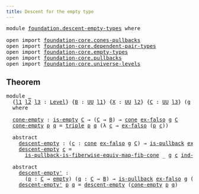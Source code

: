 ```yaml
---
title: Descent for the empty type
---
```


<pre class="Agda"><a id="52" class="Keyword">module</a> <a id="59" href="foundation.descent-empty-types.html" class="Module">foundation.descent-empty-types</a> <a id="90" class="Keyword">where</a>

<a id="97" class="Keyword">open</a> <a id="102" class="Keyword">import</a> <a id="109" href="foundation-core.cones-pullbacks.html" class="Module">foundation-core.cones-pullbacks</a>
<a id="141" class="Keyword">open</a> <a id="146" class="Keyword">import</a> <a id="153" href="foundation-core.dependent-pair-types.html" class="Module">foundation-core.dependent-pair-types</a>
<a id="190" class="Keyword">open</a> <a id="195" class="Keyword">import</a> <a id="202" href="foundation-core.empty-types.html" class="Module">foundation-core.empty-types</a>
<a id="230" class="Keyword">open</a> <a id="235" class="Keyword">import</a> <a id="242" href="foundation-core.pullbacks.html" class="Module">foundation-core.pullbacks</a>
<a id="268" class="Keyword">open</a> <a id="273" class="Keyword">import</a> <a id="280" href="foundation-core.universe-levels.html" class="Module">foundation-core.universe-levels</a>
</pre>
## Theorem

<pre class="Agda"><a id="337" class="Keyword">module</a> <a id="344" href="foundation.descent-empty-types.html#344" class="Module">_</a>
  <a id="348" class="Symbol">{</a><a id="349" href="foundation.descent-empty-types.html#349" class="Bound">l1</a> <a id="352" href="foundation.descent-empty-types.html#352" class="Bound">l2</a> <a id="355" href="foundation.descent-empty-types.html#355" class="Bound">l3</a> <a id="358" class="Symbol">:</a> <a id="360" href="Agda.Primitive.html#597" class="Postulate">Level</a><a id="365" class="Symbol">}</a> <a id="367" class="Symbol">{</a><a id="368" href="foundation.descent-empty-types.html#368" class="Bound">B</a> <a id="370" class="Symbol">:</a> <a id="372" href="foundation-core.universe-levels.html#235" class="Primitive">UU</a> <a id="375" href="foundation.descent-empty-types.html#349" class="Bound">l1</a><a id="377" class="Symbol">}</a> <a id="379" class="Symbol">{</a><a id="380" href="foundation.descent-empty-types.html#380" class="Bound">X</a> <a id="382" class="Symbol">:</a> <a id="384" href="foundation-core.universe-levels.html#235" class="Primitive">UU</a> <a id="387" href="foundation.descent-empty-types.html#352" class="Bound">l2</a><a id="389" class="Symbol">}</a> <a id="391" class="Symbol">{</a><a id="392" href="foundation.descent-empty-types.html#392" class="Bound">C</a> <a id="394" class="Symbol">:</a> <a id="396" href="foundation-core.universe-levels.html#235" class="Primitive">UU</a> <a id="399" href="foundation.descent-empty-types.html#355" class="Bound">l3</a><a id="401" class="Symbol">}</a> <a id="403" class="Symbol">(</a><a id="404" href="foundation.descent-empty-types.html#404" class="Bound">g</a> <a id="406" class="Symbol">:</a> <a id="408" href="foundation.descent-empty-types.html#368" class="Bound">B</a> <a id="410" class="Symbol">→</a> <a id="412" href="foundation.descent-empty-types.html#380" class="Bound">X</a><a id="413" class="Symbol">)</a>
  <a id="417" class="Keyword">where</a>
  
  <a id="428" href="foundation.descent-empty-types.html#428" class="Function">cone-empty</a> <a id="439" class="Symbol">:</a> <a id="441" href="foundation-core.empty-types.html#1228" class="Function">is-empty</a> <a id="450" href="foundation.descent-empty-types.html#392" class="Bound">C</a> <a id="452" class="Symbol">→</a> <a id="454" class="Symbol">(</a><a id="455" href="foundation.descent-empty-types.html#392" class="Bound">C</a> <a id="457" class="Symbol">→</a> <a id="459" href="foundation.descent-empty-types.html#368" class="Bound">B</a><a id="460" class="Symbol">)</a> <a id="462" class="Symbol">→</a> <a id="464" href="foundation-core.cones-pullbacks.html#1379" class="Function">cone</a> <a id="469" href="foundation-core.empty-types.html#1160" class="Function">ex-falso</a> <a id="478" href="foundation.descent-empty-types.html#404" class="Bound">g</a> <a id="480" href="foundation.descent-empty-types.html#392" class="Bound">C</a>
  <a id="484" href="foundation.descent-empty-types.html#428" class="Function">cone-empty</a> <a id="495" href="foundation.descent-empty-types.html#495" class="Bound">p</a> <a id="497" href="foundation.descent-empty-types.html#497" class="Bound">q</a> <a id="499" class="Symbol">=</a> <a id="501" href="foundation-core.dependent-pair-types.html#1077" class="Function">triple</a> <a id="508" href="foundation.descent-empty-types.html#495" class="Bound">p</a> <a id="510" href="foundation.descent-empty-types.html#497" class="Bound">q</a> <a id="512" class="Symbol">(λ</a> <a id="515" href="foundation.descent-empty-types.html#515" class="Bound">c</a> <a id="517" class="Symbol">→</a> <a id="519" href="foundation-core.empty-types.html#1160" class="Function">ex-falso</a> <a id="528" class="Symbol">(</a><a id="529" href="foundation.descent-empty-types.html#495" class="Bound">p</a> <a id="531" href="foundation.descent-empty-types.html#515" class="Bound">c</a><a id="532" class="Symbol">))</a>

  <a id="538" class="Keyword">abstract</a>
    <a id="551" href="foundation.descent-empty-types.html#551" class="Function">descent-empty</a> <a id="565" class="Symbol">:</a> <a id="567" class="Symbol">(</a><a id="568" href="foundation.descent-empty-types.html#568" class="Bound">c</a> <a id="570" class="Symbol">:</a> <a id="572" href="foundation-core.cones-pullbacks.html#1379" class="Function">cone</a> <a id="577" href="foundation-core.empty-types.html#1160" class="Function">ex-falso</a> <a id="586" href="foundation.descent-empty-types.html#404" class="Bound">g</a> <a id="588" href="foundation.descent-empty-types.html#392" class="Bound">C</a><a id="589" class="Symbol">)</a> <a id="591" class="Symbol">→</a> <a id="593" href="foundation-core.pullbacks.html#3014" class="Function">is-pullback</a> <a id="605" href="foundation-core.empty-types.html#1160" class="Function">ex-falso</a> <a id="614" href="foundation.descent-empty-types.html#404" class="Bound">g</a> <a id="616" href="foundation.descent-empty-types.html#568" class="Bound">c</a>
    <a id="622" href="foundation.descent-empty-types.html#551" class="Function">descent-empty</a> <a id="636" href="foundation.descent-empty-types.html#636" class="Bound">c</a> <a id="638" class="Symbol">=</a>
      <a id="646" href="foundation-core.pullbacks.html#12997" class="Function">is-pullback-is-fiberwise-equiv-map-fib-cone</a> <a id="690" class="Symbol">_</a> <a id="692" href="foundation.descent-empty-types.html#404" class="Bound">g</a> <a id="694" href="foundation.descent-empty-types.html#636" class="Bound">c</a> <a id="696" href="foundation-core.empty-types.html#1081" class="Function">ind-empty</a>

  <a id="709" class="Keyword">abstract</a>
    <a id="722" href="foundation.descent-empty-types.html#722" class="Function">descent-empty&#39;</a> <a id="737" class="Symbol">:</a>
      <a id="745" class="Symbol">(</a><a id="746" href="foundation.descent-empty-types.html#746" class="Bound">p</a> <a id="748" class="Symbol">:</a> <a id="750" href="foundation.descent-empty-types.html#392" class="Bound">C</a> <a id="752" class="Symbol">→</a> <a id="754" href="foundation-core.empty-types.html#1057" class="Datatype">empty</a><a id="759" class="Symbol">)</a> <a id="761" class="Symbol">(</a><a id="762" href="foundation.descent-empty-types.html#762" class="Bound">q</a> <a id="764" class="Symbol">:</a> <a id="766" href="foundation.descent-empty-types.html#392" class="Bound">C</a> <a id="768" class="Symbol">→</a> <a id="770" href="foundation.descent-empty-types.html#368" class="Bound">B</a><a id="771" class="Symbol">)</a> <a id="773" class="Symbol">→</a> <a id="775" href="foundation-core.pullbacks.html#3014" class="Function">is-pullback</a> <a id="787" href="foundation-core.empty-types.html#1160" class="Function">ex-falso</a> <a id="796" href="foundation.descent-empty-types.html#404" class="Bound">g</a> <a id="798" class="Symbol">(</a><a id="799" href="foundation.descent-empty-types.html#428" class="Function">cone-empty</a> <a id="810" href="foundation.descent-empty-types.html#746" class="Bound">p</a> <a id="812" href="foundation.descent-empty-types.html#762" class="Bound">q</a><a id="813" class="Symbol">)</a>
    <a id="819" href="foundation.descent-empty-types.html#722" class="Function">descent-empty&#39;</a> <a id="834" href="foundation.descent-empty-types.html#834" class="Bound">p</a> <a id="836" href="foundation.descent-empty-types.html#836" class="Bound">q</a> <a id="838" class="Symbol">=</a> <a id="840" href="foundation.descent-empty-types.html#551" class="Function">descent-empty</a> <a id="854" class="Symbol">(</a><a id="855" href="foundation.descent-empty-types.html#428" class="Function">cone-empty</a> <a id="866" href="foundation.descent-empty-types.html#834" class="Bound">p</a> <a id="868" href="foundation.descent-empty-types.html#836" class="Bound">q</a><a id="869" class="Symbol">)</a>
</pre>